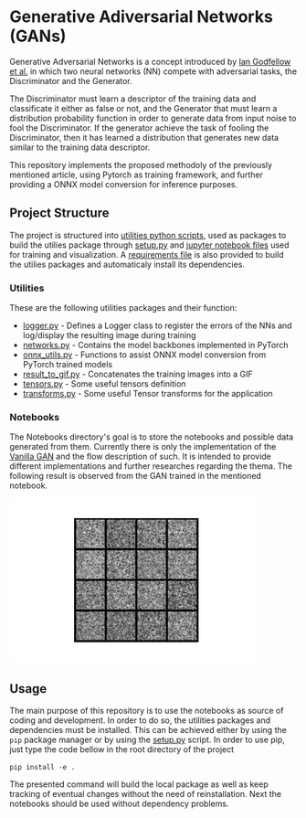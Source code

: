 # Generative Adiversarial Networks (GANs)

Generative Adversarial Networks is a concept introduced by [Ian Godfellow et al.](https://arxiv.org/abs/1406.2661) in which two neural networks (NN) compete with adversarial tasks, the Discriminator and the Generator.

The Discriminator must learn a descriptor of the training data and classificate it either as false or not, and the Generator that must learn a distribution probability function in order to generate data from input noise to fool the Discriminator. If the generator achieve the task of fooling the Discriminator, then it has learned a distribution that generates new data similar to the training data descriptor.

This repository implements the proposed methodoly of the previously mentioned article, using Pytorch as training framework, and further providing a ONNX model conversion for inference purposes.

## Project Structure

The project is structured into [utilities python scripts](./utils), used as packages to build the utilies package through [setup.py](setup.py) and [jupyter notebook files](./notebooks) used for training and visualization. A [requirements file](requirements.txt) is also provided to build the utilies packages and automaticaly install its dependencies.

### Utilities

These are the following utilities packages and their function:

* [logger.py](./utils/logger.py) - Defines a Logger class to register the errors of the NNs and log/display the resulting image during training
* [networks.py](./utils/networks.py) - Contains the model backbones implemented in PyTorch
* [onnx_utils.py](./utils/onnx_utils.py) - Functions to assist ONNX model conversion from PyTorch trained models
* [result_to_gif.py](./utils/result_to_gif.py) - Concatenates the training images into a GIF
* [tensors.py](./utils/tensors.py) - Some useful tensors definition
* [transforms.py](./utils/transforms.py) - Some useful Tensor transforms for the application

### Notebooks

The Notebooks directory's goal is to store the notebooks and possible data generated from them. Currently there is only the implementation of the [Vanilla GAN](./notebooks/vanilla_GAN.ipynb) and the flow description of such. It is intended to provide different implementations and further researches regarding the thema. The following result is observed from the GAN trained in the mentioned notebook.

![Generator Results Along Training](./data/gifs/20220324_results.gif)

## Usage

The main purpose of this repository is to use the notebooks as source of coding and development. In order to do so, the utilities packages and dependencies must be installed. This can be achieved either by using the `pip` package manager or by using the [setup.py](setup.py) script. In order to use pip, just type the code bellow in the root directory of the project

```
pip install -e .
```

The presented command will build the local package as well as keep tracking of eventual changes without the need of reinstallation. Next the notebooks should be used without dependency problems.